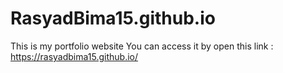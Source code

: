 # RasyadBima15.github.io
This is my portfolio website
You can access it by open this link : <a href="https://rasyadbima15.github.io/" target="_blank">https://rasyadbima15.github.io/</a>
